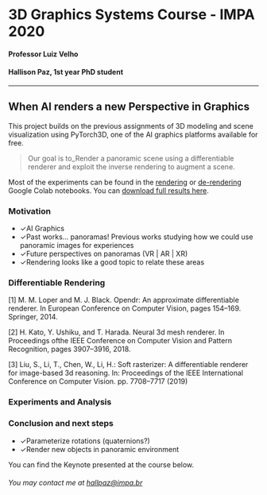 # 3D Graphics Systems Course - IMPA 2020

#### Professor Luiz Velho
#### Hallison Paz, 1st year PhD student
---------

## When AI renders a new Perspective in Graphics

This project builds on the previous assignments of 3D modeling and scene visualization using PyTorch3D, one of the AI graphics platforms available for free. 

> Our goal is to_Render a panoramic scene using a differentiable
> renderer and exploit the inverse rendering to augment a scene.

Most of the experiments can be found in the [rendering](https://colab.research.google.com/drive/1ggdaF0OFeAm9CTC1ZXiQFUnNxdgrrRWH?usp=sharing) or [de-rendering](https://colab.research.google.com/drive/16393ggQ6bzDhjda7pMBoMOAFluPzRSL-?usp=sharing) Google Colab notebooks. You can [download full results here](https://drive.google.com/drive/folders/1IUPjgpALrnlfuBMZir779LogZt2_ZxAR?usp=sharing).

### Motivation
-   ✓AI Graphics
-   ✓Past works… panoramas!
Previous works studying how we could use panoramic images for experiences 
-   ✓Future perspectives on panoramas (VR | AR | XR)
-   ✓Rendering looks like a good topic to relate these areas

### Differentiable Rendering

[1] M. M. Loper and M. J. Black. Opendr: An approximate differentiable renderer. In European Conference on Computer Vision, pages 154–169. Springer, 2014.

[2] H. Kato, Y. Ushiku, and T. Harada. Neural 3d mesh renderer. In Proceedings ofthe IEEE Conference on Computer Vision and Pattern Recognition, pages 3907–3916, 2018.

[3] Liu, S., Li, T., Chen, W., Li, H.: Soft rasterizer: A differentiable renderer for image-based 3d reasoning. In: Proceedings of the IEEE International Conference on Computer Vision. pp. 7708–7717 (2019)


### Experiments and Analysis


### Conclusion and next steps

-   ✓Parameterize rotations (quaternions?)
-   ✓Render new objects in panoramic environment

You can find the Keynote presented at the course below.


###### You may contact me at hallpaz@impa.br
<!--stackedit_data:
eyJoaXN0b3J5IjpbMzI3NzgxNTUxLDE4MzY4NTc4OTldfQ==
-->